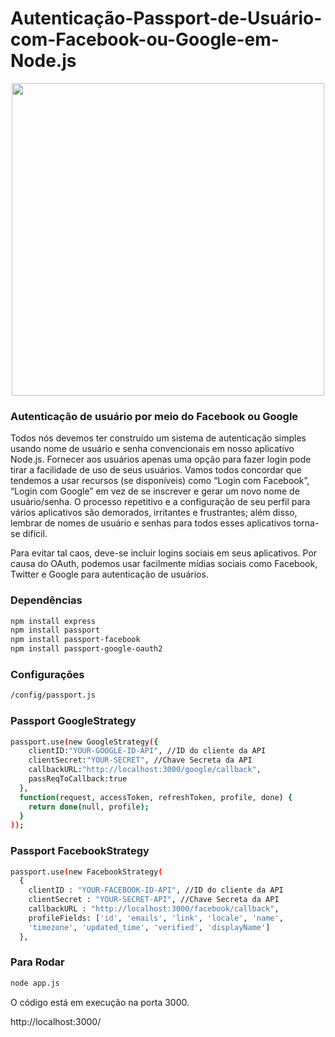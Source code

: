 # Autenticação-Passport-de-Usuário-com-Facebook-ou-Google-em-Node.js

<center><img src="https://i.ibb.co/hckSVRK/Untitled-8.png" width="500" height=""473></center>

 <h3>Autenticação de usuário por meio do Facebook ou Google</h3> 

Todos nós devemos ter construído um sistema de autenticação simples usando nome de usuário e senha convencionais em nosso aplicativo Node.js. Fornecer aos usuários apenas uma opção para fazer login pode tirar a facilidade de uso de seus usuários. Vamos todos concordar que tendemos a usar recursos (se disponíveis) como “Login com Facebook”, “Login com Google” em vez de se inscrever e gerar um novo nome de usuário/senha. O processo repetitivo e a configuração de seu perfil para vários aplicativos são demorados, irritantes e frustrantes; além disso, lembrar de nomes de usuário e senhas para todos esses aplicativos torna-se difícil.

Para evitar tal caos, deve-se incluir logins sociais em seus aplicativos. Por causa do OAuth, podemos usar facilmente mídias sociais como Facebook, Twitter e Google para autenticação de usuários.

<h3>Dependências</h3>

```bash
npm install express
npm install passport 
npm install passport-facebook
npm install passport-google-oauth2
```

<h3>Configurações</h3>

```bash
/config/passport.js
```

<h3>Passport GoogleStrategy</h3>

```bash
passport.use(new GoogleStrategy({
    clientID:"YOUR-GOOGLE-ID-API", //ID do cliente da API
    clientSecret:"YOUR-SECRET", //Chave Secreta da API
    callbackURL:"http://localhost:3000/google/callback",
    passReqToCallback:true
  },
  function(request, accessToken, refreshToken, profile, done) {
    return done(null, profile);
  }
));
``` 
<h3>Passport FacebookStrategy</h3>

```bash
passport.use(new FacebookStrategy(
  {
    clientID : "YOUR-FACEBOOK-ID-API", //ID do cliente da API
    clientSecret : "YOUR-SECRET-API", //Chave Secreta da API
    callbackURL : "http://localhost:3000/facebook/callback",
    profileFields: ['id', 'emails', 'link', 'locale', 'name',
    'timezone', 'updated_time', 'verified', 'displayName']
  },
``` 

<h3>Para Rodar</h3>

```bash
node app.js
```

O código está em execução na porta 3000.

http://localhost:3000/
